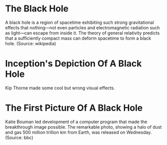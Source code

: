 # The Black Hole
A black hole is a region of spacetime exhibiting such strong gravitational effects that nothing—not even particles and electromagnetic radiation such as light—can escape from inside it. The theory of general relativity predicts that a sufficiently compact mass can deform spacetime to form a black hole. (Source: wikipedia)

# Inception's Depiction Of A Black Hole
Kip Thorne  made some cool but wrong visual effects.

# The First Picture Of A Black Hole
Katie Bouman led development of a computer program that made the breakthrough image possible.
The remarkable photo, showing a halo of dust and gas 500 million trillion km from Earth, was released on Wednesday. (Source: bbc)
